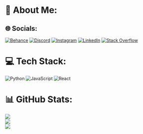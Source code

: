 # 💫 About Me:


## 🌐 Socials:
[![Behance](https://img.shields.io/badge/Behance-1769ff?logo=behance&logoColor=white)](https://behance.net/https://www.behance.net/aliebrahimi11) [![Discord](https://img.shields.io/badge/Discord-%237289DA.svg?logo=discord&logoColor=white)](htttps://discord.gg/ali__ebi#5287) [![Instagram](https://img.shields.io/badge/Instagram-%23E4405F.svg?logo=Instagram&logoColor=white)](https://instagram.com/ali__eb) [![LinkedIn](https://img.shields.io/badge/LinkedIn-%230077B5.svg?logo=linkedin&logoColor=white)](https://linkedin.com/in/https://www.linkedin.com/in/ali-ebrahimi-742347104) [![Stack Overflow](https://img.shields.io/badge/-Stackoverflow-FE7A16?logo=stack-overflow&logoColor=white)](https://stackoverflow.com/users/ali-ebrahimi) 

# 💻 Tech Stack:
![Python](https://img.shields.io/badge/python-3670A0?style=for-the-badge&logo=python&logoColor=ffdd54) ![JavaScript](https://img.shields.io/badge/javascript-%23323330.svg?style=for-the-badge&logo=javascript&logoColor=%23F7DF1E) ![React](https://img.shields.io/badge/react-%2320232a.svg?style=for-the-badge&logo=react&logoColor=%2361DAFB)
# 📊 GitHub Stats:
![](https://github-readme-stats.vercel.app/api?username=alieb1380&theme=dark&hide_border=false&include_all_commits=true&count_private=true)<br/>
![](https://github-readme-streak-stats.herokuapp.com/?user=alieb1380&theme=dark&hide_border=false)<br/>
![](https://github-readme-stats.vercel.app/api/top-langs/?username=alieb1380&theme=dark&hide_border=false&include_all_commits=true&count_private=true&layout=compact)
